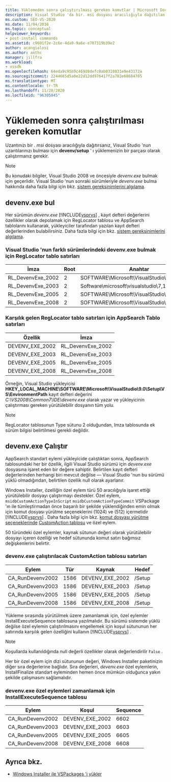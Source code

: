 ```yaml
---
title: Yüklemeden sonra çalıştırılması gereken komutlar | Microsoft Docs
description: Visual Studio 'da bir. msi dosyası aracılığıyla dağıtılan bir uzantı yüklemenizin parçası olarak çalıştırılması gereken komutlar hakkında bilgi edinin.
ms.custom: SEO-VS-2020
ms.date: 11/04/2016
ms.topic: conceptual
helpviewer_keywords:
- post-install commands
ms.assetid: c9601f2e-2c6e-4da9-9a6e-e707319b39e2
author: acangialosi
ms.author: anthc
manager: jillfra
ms.workload:
- vssdk
ms.openlocfilehash: 64eda9c95b9c469d8defc8ab0318031e9e43172a
ms.sourcegitcommit: 2244665d5a0e22d12dd976417f2a782e68684705
ms.translationtype: MT
ms.contentlocale: tr-TR
ms.lasthandoff: 11/28/2020
ms.locfileid: "96305045"
---
```

# <a name="commands-that-must-be-run-after-installation"></a>Yüklemeden sonra çalıştırılması gereken komutlar
Uzantınızı bir *. msi* dosyası aracılığıyla dağıtırsanız, Visual Studio 'nun uzantılarınızı bulması için **devenv/setup** ' ı yüklemenizin bir parçası olarak çalıştırmanız gerekir.

> [!NOTE]
> Bu konudaki bilgiler, Visual Studio 2008 ve öncesiyle *devenv.exe* bulmak için geçerlidir. Visual Studio 'nun sonraki sürümleriyle *devenv.exe* bulma hakkında daha fazla bilgi için bkz. [sistem gereksinimlerini algılama](../../extensibility/internals/detecting-system-requirements.md).

## <a name="find-devenvexe"></a>devenv.exe bul
 Her sürümün *devenv.exe* [!INCLUDE[vsprvs](../../code-quality/includes/vsprvs_md.md)] , kayıt defteri değerlerini özellikler olarak depolamak için RegLocator tablosu ve AppSearch tablolarını kullanarak, yükleyiciler tarafından yazılan kayıt defteri değerlerinden bulabilirsiniz. Daha fazla bilgi için bkz. [sistem gereksinimlerini algılama](../../extensibility/internals/detecting-system-requirements.md).

### <a name="reglocator-table-rows-to-locate-devenvexe-from-different-versions-of-visual-studio"></a>Visual Studio 'nun farklı sürümlerindeki devenv.exe bulmak için RegLocator tablo satırları

|İmza|Root|Anahtar|Ad|Tür|
|-----------------|----------|---------|----------|----------|
|RL_DevenvExe_2002|2|SOFTWARE\Microsoft\VisualStudio\7.0\Setup\VS|EnvironmentPath|2|
|RL_DevenvExe_2003|2|Software\microsoft\visualstudio\7,1\setup\vs|EnvironmentPath|2|
|RL_DevenvExe_2005|2|SOFTWARE\Microsoft\VisualStudio\8.0\Setup\VS|EnvironmentPath|2|
|RL_DevenvExe_2008|2|SOFTWARE\Microsoft\VisualStudio\9.0\Setup\VS|EnvironmentPath|2|

### <a name="appsearch-table-rows-for-corresponding-reglocator-table-rows"></a>Karşılık gelen RegLocator tablo satırları için AppSearch Tablo satırları

|Özellik|İmza|
|--------------|-----------------|
|DEVENV_EXE_2002|RL_DevenvExe_2002|
|DEVENV_EXE_2003|RL_DevenvExe_2003|
|DEVENV_EXE_2005|RL_DevenvExe_2005|
|DEVENV_EXE_2008|RL_DevenvExe_2008|

 Örneğin, Visual Studio yükleyicisi **HKEY_LOCAL_MACHINE\SOFTWARE\Microsoft\VisualStudio\9.0\Setup\VS\EnvironmentPath** kayıt defteri değerini *C:\VS2008\Common7\IDE\devenv.exe* olarak yazar ve yükleyicinin çalıştırması gereken yürütülebilir dosyanın tüm yolu.

> [!NOTE]
> RegLocator tablosunun Type sütunu 2 olduğundan, Imza tablosunda ek sürüm bilgisi belirtilmesi gerekli değildir.

## <a name="run-devenvexe"></a>devenv.exe Çalıştır
 AppSearch standart eylemi yükleyicide çalıştıktan sonra, AppSearch tablosundaki her bir özellik, ilgili Visual Studio sürümü için *devenv.exe* dosyasına işaret eden bir değere sahiptir. Belirtilen kayıt defteri değerlerinden herhangi biri mevcut değilse — Visual Studio 'nun bu sürümü yüklü olmadığından, belirtilen özellik null olarak ayarlanır.

 Windows Installer, özelliğin özel eylem türü 50 aracılığıyla işaret ettiği yürütülebilir dosyayı çalıştırmayı destekler. Özel eylem, `msidbCustomActionTypeInScript` `msidbCustomActionTypeCommit` VSPackage 'ın ile tümleştirmadan önce başarılı bir şekilde yüklendiğinden emin olmak için komut dosyası yürütme seçeneklerini (1024) ve (512) içermelidir [!INCLUDE[vsprvs](../../code-quality/includes/vsprvs_md.md)] . Daha fazla bilgi için bkz. [komut dosyası yürütme seçeneklerinde](/windows/desktop/msi/custom-action-in-script-execution-options) [CustomAction tablosu](/windows/desktop/msi/customaction-table) ve özel eylem.

 50 türündeki özel eylemler, kaynak sütunun değeri olarak yürütülebilir dosyayı içeren özelliği ve hedef sütununda komut satırı bağımsız değişkenlerini belirtir.

### <a name="customaction-table-rows-to-run-devenvexe"></a>devenv.exe çalıştırılacak CustomAction tablosu satırları

|Eylem|Tür|Kaynak|Hedef|
|------------|----------|------------|------------|
|CA_RunDevenv2002|1586|DEVENV_EXE_2002|/Setup|
|CA_RunDevenv2003|1586|DEVENV_EXE_2003|/Setup|
|CA_RunDevenv2005|1586|DEVENV_EXE_2005|/Setup|
|CA_RunDevenv2008|1586|DEVENV_EXE_2008|/Setup|

 Yükleme sırasında yürütülmek üzere zamanlamak için, özel eylemler InstallExecuteSequence tablosuna yazılmalıdır. Bu sürümü sistemde yüklü değilse özel eylemin çalıştırılmasını engellemek için koşul sütununun her satırında karşılık gelen özelliğini kullanın [!INCLUDE[vsprvs](../../code-quality/includes/vsprvs_md.md)] .

> [!NOTE]
> Koşullarda kullanıldığında null değerli özellikler olarak değerlendirilir `False` .

 Her bir özel eylem için dizi sütununun değeri, Windows Installer paketinizin diğer sıra değerlerine bağlıdır. Sıra değerleri, *devenv.exe* özel eylemlerin, InstallFinalize standart eyleminden hemen önce mümkün olduğunca yakın şekilde çalışmasını sağlamalıdır.

### <a name="installexecutesequence-table-to-schedule-the-devenvexe-custom-actions"></a>devenv.exe özel eylemleri zamanlamak için InstallExecuteSequence tablosu

|Eylem|Koşul|Sequence|
|------------|---------------|--------------|
|CA_RunDevenv2002|DEVENV_EXE_2002|6602|
|CA_RunDevenv2003|DEVENV_EXE_2003|6603|
|CA_RunDevenv2005|DEVENV_EXE_2005|6605|
|CA_RunDevenv2008|DEVENV_EXE_2008|6608|

## <a name="see-also"></a>Ayrıca bkz.
- [Windows Installer ile VSPackages 'i yükler](../../extensibility/internals/installing-vspackages-with-windows-installer.md)
